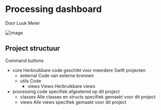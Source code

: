 
# Processing dashboard
Door Luuk Meier

![image](https://user-images.githubusercontent.com/79259813/146765518-7794fc52-0bd5-409a-aed6-33395daa68c2.png)

## Project structuur


Command buttons
- core 
  Herbruikbare code geschikt voor meerdere Swift projecten
  - external 		Code van externe bronnen
  - utils			Code 
    - views		Views Herbruikbare views
- processing		code specifiek afgestemd op dit project
  - classes 		Alle classes en structs specifiek gemaakt voor dit project
  - views		Alle views specifiek gemaakt voor dit project

